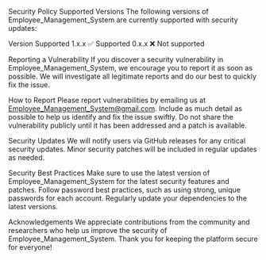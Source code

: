 Security Policy
Supported Versions
The following versions of Employee_Management_System are currently supported with security updates:

Version	Supported
1.x.x	✅ Supported
0.x.x	❌ Not supported

Reporting a Vulnerability
If you discover a security vulnerability in Employee_Management_System, we encourage you to report it as soon as possible. We will investigate all legitimate reports and do our best to quickly fix the issue.

How to Report
Please report vulnerabilities by emailing us at Employee_Management_System@gmail.com. Include as much detail as possible to help us identify and fix the issue swiftly.
Do not share the vulnerability publicly until it has been addressed and a patch is available.

Security Updates
We will notify users via GitHub releases for any critical security updates.
Minor security patches will be included in regular updates as needed.

Security Best Practices
Make sure to use the latest version of Employee_Management_System for the latest security features and patches.
Follow password best practices, such as using strong, unique passwords for each account.
Regularly update your dependencies to the latest versions.

Acknowledgements
We appreciate contributions from the community and researchers who help us improve the security of Employee_Management_System. Thank you for keeping the platform secure for everyone!


